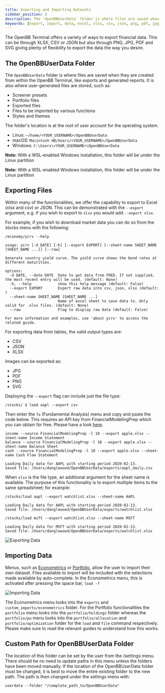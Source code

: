 ```yaml
---
title: Exporting and Importing Datasets
sidebar_position: 3
description: The `OpenBBUserData` folder is where files are saved when they are created from within the OpenBB Terminal, like exports and generated reports. It is also where user-generated files are stored.
keywords: [export, import, data, excel, xlsx, csv, json, png, pdf, jpg, openbbuserdata, terminal, user, data, presets, screener, portfolio, styles, themes]
---
```


The OpenBB Terminal offers a variety of ways to export financial data. This can be through XLSX, CSV or JSON but also through PNG, JPG, PDF and SVG giving plenty of flexibility to export the data the way you desire.

## The OpenBBUserData Folder

The `OpenBBUserData` folder is where files are saved when they are created from within the OpenBB Terminal, like exports and generated reports. It is also where user-generated files are stored, such as:

- Screener presets
- Portfolio files
- Exported files
- Files to be imported by various functions
- Styles and themes

The folder's location is at the root of user account for the operating system.

- Linux: `~/home/<YOUR_USERNAME>/OpenBBUserData`
- macOS: `Macintosh HD/Users/<YOUR_USERNAME>/OpenBBUserData`
- Windows: `C:\Users\<YOUR_USERNAME>\OpenBBUserData`

**Note:** With a WSL-enabled Windows installation, this folder will be under the Linux partition

**Note:** With a WSL-enabled Windows installation, this folder will be under the Linux partition

## Exporting Files

Within many of the functionalities, we offer the capability to export to Excel (xlsx and csv) or JSON. This can be demonstrated with the `--export` argument, e.g. if you wish to export to `xlsx` you would add `--export xlsx`.

For example, if you wish to download market data you can do so from the stocks menu with the following:

```console
/economy/ycrv --help
```

```console
usage: ycrv [-d DATE] [-h] [--export EXPORT] [--sheet-name SHEET_NAME [SHEET_NAME ...]] [--raw]

Generate country yield curve. The yield curve shows the bond rates at different maturities.

options:
  -d DATE, --date DATE  Date to get data from FRED. If not supplied, the most recent entry will be used. (default: None)
  -h, --help            show this help message (default: False)
  --export EXPORT       Export raw data into csv, json, xlsx (default: )
  --sheet-name SHEET_NAME [SHEET_NAME ...]
                        Name of excel sheet to save data to. Only valid for .xlsx files. (default: None)
  --raw                 Flag to display raw data (default: False)

For more information and examples, use 'about ycrv' to access the related guide.

```

For exporting data from tables, the valid output types are:

- CSV
- JSON
- XLSX

Images can be exported as:

- JPG
- PDF
- PNG
- SVG

Deploying the `--export` flag can include just the file type:

```console
/stocks/ $ load aapl --export csv
```

Then enter the `fa` (Fundamental Analysis) menu and copy and paste the code below. This requires an API key from FinancialModelingPrep which you can obtain for free. Please have a look [here](https://docs.openbb.co/terminal/quickstart/api-keys).


```console
income --source FinancialModelingPrep -l 10 --export apple.xlsx --sheet-name Income Statement
balance --source FinancialModelingPrep -l 10 --export apple.xlsx --sheet-name Balance Sheet
cash --source FinancialModelingPrep -l 10 --export apple.xlsx --sheet-name Cash Flow Statement
```

```console
Loading Daily data for AAPL with starting period 2020-02-13.
Saved file: /Users/danglewood/OpenBBUserData/exports/aapl_daily.csv
```

When `xlsx` is the file type, an additional argument for the sheet name is available. The purpose of this functionality is to export multiple items to the same spreadsheet; for example:

```console
/stocks/load aapl --export watchlist.xlsx --sheet-name AAPL
```

```console
Loading Daily data for AAPL with starting period 2020-02-13.
Saved file: /Users/danglewood/OpenBBUserData/exports/watchlist.xlsx
```

```console
/stocks/load msft --export watchlist.xlsx --sheet-name MSFT
```

```console
Loading Daily data for MSFT with starting period 2020-02-13.
Saved file: /Users/danglewood/OpenBBUserData/exports/watchlist.xlsx
```

![Exporting Data](https://user-images.githubusercontent.com/85772166/221929090-5477a635-fccc-42a1-9ee3-7e7485988452.png)


## Importing Data

Menus, such as [Econometrics](https://docs.openbb.co/terminal/usage/intros/econometrics) or [Portfolio](https://docs.openbb.co/terminal/usage/intros/portfolio), allow the user to import their own dataset. Files available to import will be included with the selections made available by auto-complete. In the Econometrics menu, this is activated after pressing the space bar, `load -f `

![Importing Data](https://user-images.githubusercontent.com/85772166/204921760-38742f6c-ec78-4009-9c23-54dcb0504524.png)

The Econometrics menu looks into the `exports` and `custom_imports/econometrics` folder. For the Portfolio functionalities the `portfolio` menu looks into the `portfolio/holdings` folder whereas the `portfolio/po` menu looks into the `portfolio/allocation` and `portfolio/optimization` folder for the `load` and `file` command respectively. Please make sure to read the relevant guides to understand how this works.

## Custom Path for OpenBBUserData Folder

The location of this folder can be set by the user from the /settings menu. There should be no need to update paths in this menu unless the folders have been moved manually. If the location of the OpenBBUserData folder must be changed, it is best to move the entire existing folder to the new path. The path is then changed under the settings menu with:

```console
userdata --folder "/complete_path_to/OpenBBUserData"
```
